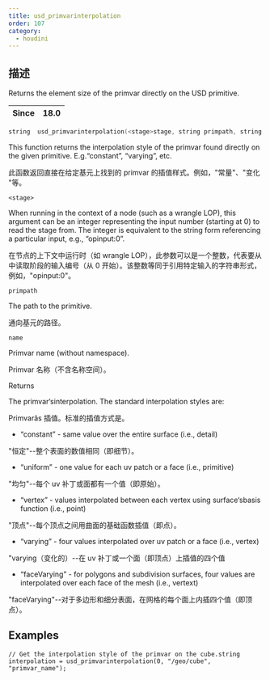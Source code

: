 ```yaml
---
title: usd_primvarinterpolation
order: 107
category:
  - houdini
---
```

    
## 描述

Returns the element size of the primvar directly on the USD primitive.

| Since | 18.0 |
| ----- | ---- |

```c
string  usd_primvarinterpolation(<stage>stage, string primpath, string name)
```

This function returns the interpolation style of the primvar found directly on
the given primitive. E.g.“constant”, “varying”, etc.

此函数返回直接在给定基元上找到的 primvar 的插值样式。例如，"常量"、"变化 "等。

`<stage>`

When running in the context of a node (such as a wrangle LOP), this argument
can be an integer representing the input number (starting at 0) to read the
stage from. The integer is equivalent to the string form referencing a
particular input, e.g., “opinput:0”.

在节点的上下文中运行时（如 wrangle LOP），此参数可以是一个整数，代表要从中读取阶段的输入编号（从 0
开始）。该整数等同于引用特定输入的字符串形式，例如，"opinput:0"。

`primpath`

The path to the primitive.

通向基元的路径。

`name`

Primvar name (without namespace).

Primvar 名称（不含名称空间）。

Returns

The primvar‘sinterpolation. The standard interpolation styles are:

Primvarâs 插值。标准的插值方式是。

- “constant” - same value over the entire surface (i.e., detail)

"恒定"--整个表面的数值相同（即细节）。

- “uniform” - one value for each uv patch or a face (i.e., primitive)

"均匀"--每个 uv 补丁或面都有一个值（即原始）。

- “vertex” - values interpolated between each vertex using surface‘sbasis function (i.e., point)

"顶点"--每个顶点之间用曲面的基础函数插值（即点）。

- “varying” - four values interpolated over uv patch or a face (i.e., vertex)

"varying（变化的）--在 uv 补丁或一个面（即顶点）上插值的四个值

- “faceVarying” - for polygons and subdivision surfaces, four values are interpolated over each face of the mesh (i.e., vertext)

"faceVarying"--对于多边形和细分表面，在网格的每个面上内插四个值（即顶点）。

## Examples

    // Get the interpolation style of the primvar on the cube.string interpolation = usd_primvarinterpolation(0, "/geo/cube", "primvar_name");
